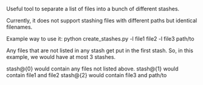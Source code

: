 Useful tool to separate a list of files into a bunch of different stashes. 

Currently, it does not support stashing files with different paths but identical filenames.

Example way to use it: 
python create_stashes.py -l file1 file2 -l file3 path/to

Any files that are not listed in any stash get put in the first stash. So, in this example, we would have at most 3 stashes. 

stash@{0} would contain any files not listed above.
stash@{1} would contain file1 and file2
stash@{2} would contain file3 and path/to
